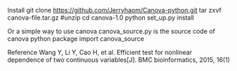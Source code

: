 Install
git clone https://github.com/Jerryhaom/Canova-python.git
tar zxvf canova-file.tar.gz #unzip
cd canova-1.0
python set_up.py install

Or a simple way to use canova
canova_source.py is the source code of canova python package
import canova_source

Reference
Wang Y, Li Y, Cao H, et al. Efficient test for nonlinear dependence of two continuous variables[J]. BMC bioinformatics, 2015, 16(1)

